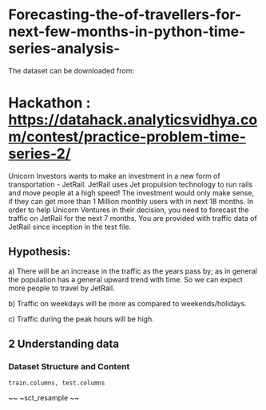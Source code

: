 # Forecasting-the-of-travellers-for-next-few-months-in-python-time-series-analysis-
The dataset can be downloaded from:
# Hackathon : https://datahack.analyticsvidhya.com/contest/practice-problem-time-series-2/


Unicorn Investors wants to make an investment in a new form of transportation - JetRail. 
JetRail uses Jet propulsion technology to run rails and move people at a high speed! 
The investment would only make sense, if they can get more than 1 Million monthly users with in next 18 months. 
In order to help Unicorn Ventures in their decision, you need to forecast the traffic on JetRail for the next 7 months. 
You are provided with traffic data of JetRail since inception in the test file.

## Hypothesis:
a) There will be an increase in the traffic as the years pass by; as in general the population has a general upward trend with time.
So we can expect more people to travel by JetRail. 

b) Traffic on weekdays will be more as compared to weekends/holidays.

c) Traffic during the peak hours will be high.


## 2 Understanding data
### Dataset Structure and Content
`train.columns, test.columns`

~~
~sct_resample 
~~
